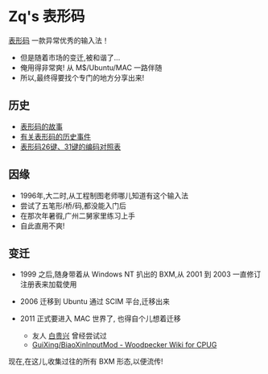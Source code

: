 Zq's 表形码
==================
[表形码](http://zh.wikipedia.org/wiki/%E8%A1%A8%E5%BD%A2%E7%A0%81)
一款异常优秀的输入法！

- 但是随着市场的变迁,被和谐了...
- 俺用得非常爽! 从 M$/Ubuntu/MAC 一路伴随
- 所以,最终得要找个专门的地方分享出来!



历史
------------------

- [表形码的故事](http://floss.zoomquiet.org/data/20070921205110/index.html)
- [有关表形码的历史事件](http://floss.zoomquiet.org/data/20070921175400/index.html)
- [表形码26键、31键的编码对照表](http://floss.zoomquiet.org/data/20100727174030/index.html)


因缘
------------------

- 1996年,大二时,从工程制图老师哪儿知道有这个输入法
- 尝试了五笔形/桥/码,都没能入门后
- 在那次年暑徦,广州二舅家里练习上手
- 自此直用不爽!


变迁
------------------

- 1999 之后,随身带着从 Windows NT 扒出的 BXM,从 2001 到 2003 一直修订注册表来加载使用
- 2006 迁移到 Ubuntu 通过 SCIM 平台,迁移出来
- 2011 正式要进入 MAC 世界了, 也得自个儿想着迁移

    - 友人 [白贵兴](http://blog.khsing.net/) 曾经尝试过
    - [GuiXing/BiaoXinInputMod - Woodpecker Wiki for CPUG](http://wiki.woodpecker.org.cn/moin/GuiXing/BiaoXinInputMod)

现在,在这儿,收集过往的所有 BXM 形态,以便流传!

